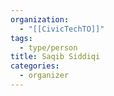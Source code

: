 ```yaml
---
organization:
  - "[[CivicTechTO]]"
tags:
  - type/person
title: Saqib Siddiqi
categories:
  - organizer
---
```

